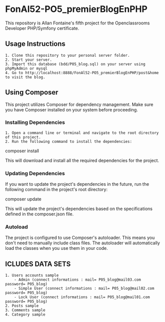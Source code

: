 # FonAl52-PO5_premierBlogEnPHP

This repository is Allan Fontaine's fifth project for the Openclassrooms Developer PHP/Symfony certificate.

## Usage Instructions
    1. Clone this repository to your personal server folder.
    2. Start your server.
    3. Import this database (bdd/P05_blog.sql) on your server using phpMyAdmin or mysql 
    4. Go to http://localhost:8888/FonAl52-PO5_premierBlogEnPHP/post&home to visit the blog.

## Using Composer
This project utilizes Composer for dependency management. Make sure you have Composer installed on your system before proceeding.

### Installing Dependencies
    1. Open a command line or terminal and navigate to the root directory of this project.
    2. Run the following command to install the dependencies:

composer install

This will download and install all the required dependencies for the project.

### Updating Dependencies
If you want to update the project's dependencies in the future, run the following command in the project's root directory:

composer update

This will update the project's dependencies based on the specifications defined in the composer.json file.

### Autoload
The project is configured to use Composer's autoloader. This means you don't need to manually include class files. The autoloader will automatically load the classes when you use them in your code.

## ICLUDES DATA SETS
    1. Users accounts sample
        - Admin (connect informations : mail= P05_blog@mail03.com password= P05_blog)
        - Simple User (connect informations : mail= P05_blog@mail02.com password= P05_blog)
        - Lock User (connect informations : mail= P05_blog@mail01.com password= P05_blog)
    2. Posts sample
    3. Comments sample
    4. Category sample
